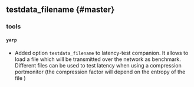testdata_filename {#master}
-----------------------

### tools

#### `yarp`

* Added option `testdata_filename` to latency-test companion.
  It allows to load a file which will be transmitted over the network as benchmark.
  Different files can be used to test latency when using a compression portmonitor (the compression factor will depend on the entropy of the file )
